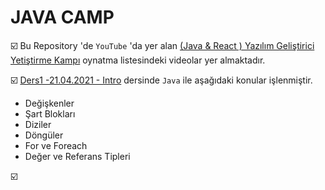 # JAVA CAMP

☑️ Bu Repository 'de `YouTube` 'da yer alan [(Java & React ) Yazılım Geliştirici Yetiştirme Kampı](https://www.youtube.com/watch?v=HB0T0hAMk0k) oynatma listesindeki videolar yer almaktadır.

☑️ [Ders1 -21.04.2021 - Intro](https://www.youtube.com/watch?v=HB0T0hAMk0k) dersinde `Java` ile aşağıdaki konular işlenmiştir.
 - Değişkenler
 - Şart Blokları
 - Diziler
 - Döngüler
 - For ve Foreach
 - Değer ve Referans Tipleri

☑️ 